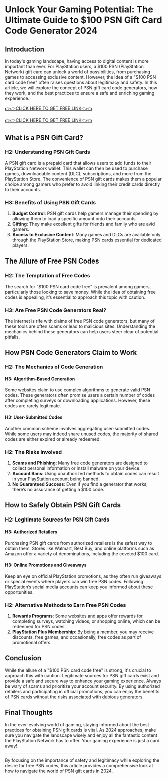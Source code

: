 # Unlock Your Gaming Potential: The Ultimate Guide to $100 PSN Gift Card Code Generator 2024

## Introduction

In today's gaming landscape, having access to digital content is more important than ever. For PlayStation users, a $100 PSN (PlayStation Network) gift card can unlock a world of possibilities, from purchasing games to accessing exclusive content. However, the idea of a "$100 PSN card code free" often raises questions about legitimacy and safety. In this article, we will explore the concept of PSN gift card code generators, how they work, and the best practices to ensure a safe and enriching gaming experience.

[👉👉CLICK HERE TO GET FREE LINK👈👈](https://todaylink.site/freegiftcard/)

[👉👉CLICK HERE TO GET FREE LINK👈👈](https://todaylink.site/freegiftcard/)

## What is a PSN Gift Card?

### H2: Understanding PSN Gift Cards

A PSN gift card is a prepaid card that allows users to add funds to their PlayStation Network wallet. This wallet can then be used to purchase games, downloadable content (DLC), subscriptions, and more from the PlayStation Store. The convenience of PSN gift cards makes them a popular choice among gamers who prefer to avoid linking their credit cards directly to their accounts.

### H3: Benefits of Using PSN Gift Cards

1. **Budget Control**: PSN gift cards help gamers manage their spending by allowing them to load a specific amount onto their accounts.
2. **Gifting**: They make excellent gifts for friends and family who are avid gamers.
3. **Access to Exclusive Content**: Many games and DLCs are available only through the PlayStation Store, making PSN cards essential for dedicated players.

## The Allure of Free PSN Codes

### H2: The Temptation of Free Codes

The search for "$100 PSN card code free" is prevalent among gamers, particularly those looking to save money. While the idea of obtaining free codes is appealing, it’s essential to approach this topic with caution.

### H3: Are Free PSN Code Generators Real?

The internet is rife with claims of free PSN code generators, but many of these tools are often scams or lead to malicious sites. Understanding the mechanics behind these generators can help users steer clear of potential pitfalls.

## How PSN Code Generators Claim to Work

### H2: The Mechanics of Code Generation

#### H3: Algorithm-Based Generation

Some websites claim to use complex algorithms to generate valid PSN codes. These generators often promise users a certain number of codes after completing surveys or downloading applications. However, these codes are rarely legitimate.

#### H3: User-Submitted Codes

Another common scheme involves aggregating user-submitted codes. While some users may indeed share unused codes, the majority of shared codes are either expired or already redeemed.

### H2: The Risks Involved

1. **Scams and Phishing**: Many free code generators are designed to collect personal information or install malware on your device.
2. **Account Bans**: Using unauthorized methods to obtain codes can result in your PlayStation account being banned.
3. **No Guaranteed Success**: Even if you find a generator that works, there’s no assurance of getting a $100 code.

## How to Safely Obtain PSN Gift Cards

### H2: Legitimate Sources for PSN Gift Cards

#### H3: Authorized Retailers

Purchasing PSN gift cards from authorized retailers is the safest way to obtain them. Stores like Walmart, Best Buy, and online platforms such as Amazon offer a variety of denominations, including the coveted $100 card.

#### H3: Online Promotions and Giveaways

Keep an eye on official PlayStation promotions, as they often run giveaways or special events where players can win free PSN codes. Following PlayStation’s social media accounts can keep you informed about these opportunities.

### H2: Alternative Methods to Earn Free PSN Codes

1. **Rewards Programs**: Some websites and apps offer rewards for completing surveys, watching videos, or shopping online, which can be redeemed for PSN codes.
2. **PlayStation Plus Membership**: By being a member, you may receive discounts, free games, and occasionally, free codes as part of promotional offers.

## Conclusion

While the allure of a "$100 PSN card code free" is strong, it's crucial to approach this with caution. Legitimate sources for PSN gift cards exist and provide a safe and secure way to enhance your gaming experience. Always be wary of scams and prioritize your account security. By using authorized retailers and participating in official promotions, you can enjoy the benefits of PSN cards without the risks associated with dubious generators.

## Final Thoughts

In the ever-evolving world of gaming, staying informed about the best practices for obtaining PSN gift cards is vital. As 2024 approaches, make sure you navigate the landscape wisely and enjoy all the fantastic content the PlayStation Network has to offer. Your gaming experience is just a card away!

---

By focusing on the importance of safety and legitimacy while exploring the desire for free PSN codes, this article provides a comprehensive look at how to navigate the world of PSN gift cards in 2024.
